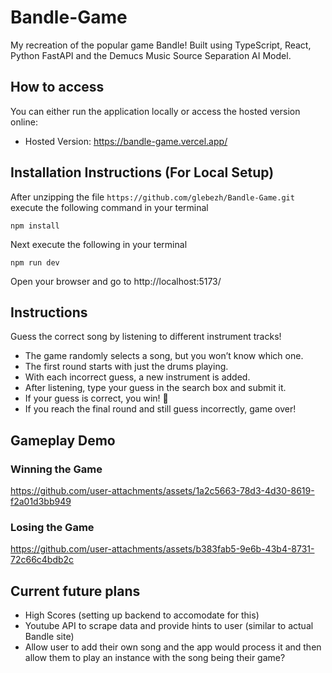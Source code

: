 # Bandle-Game

My recreation of the popular game Bandle! Built using TypeScript, React, Python FastAPI and the Demucs Music Source Separation AI Model.


## How to access
You can either run the application locally or access the hosted version online:
* Hosted Version: https://bandle-game.vercel.app/

## Installation Instructions (For Local Setup)

After unzipping the file `https://github.com/glebezh/Bandle-Game.git` execute the following command in your terminal
```
npm install
```
Next execute the following in your terminal
```
npm run dev
```
Open your browser and go to http://localhost:5173/

## Instructions

<p style={{margin: "30px"}}>Guess the correct song by listening to different instrument tracks! </p>
            <ul>
              <li>The game randomly selects a song, but you won’t know which one.</li>
              <li>The first round starts with just the drums playing.</li>
              <li>With each incorrect guess, a new instrument is added.</li>
              <li>After listening, type your guess in the search box and submit it.</li>
              <li>If your guess is correct, you win! 🎉</li>
              <li>If you reach the final round and still guess incorrectly, game over!</li>
            </ul>

## Gameplay Demo

### Winning the Game
https://github.com/user-attachments/assets/1a2c5663-78d3-4d30-8619-f2a01d3bb949

### Losing the Game
https://github.com/user-attachments/assets/b383fab5-9e6b-43b4-8731-72c66c4bdb2c



## Current future plans
- High Scores (setting up backend to accomodate for this)
- Youtube API to scrape data and provide hints to user (similar to actual Bandle site)
- Allow user to add their own song and the app would process it and then allow them to play an instance with the song being their game?
